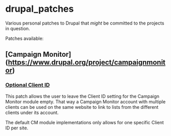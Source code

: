 # drupal_patches
Various personal patches to Drupal that *might* be committed to the projects in question.

Patches available:

## [Campaign Monitor] (https://www.drupal.org/project/campaignmonitor)

### [Optional Client ID](https://github.com/apantwerp/drupal_patches/blob/master/campaignmonitor/optional_client_id.patch)

This patch allows the user to leave the Client ID setting for the
Campaign Monitor module empty. That way a Campaign Monitor account with
multiple clients can be used on the same website to link to lists from
the different clients under its account. 

The default CM module implementations only allows for one specific
Client ID per site.
